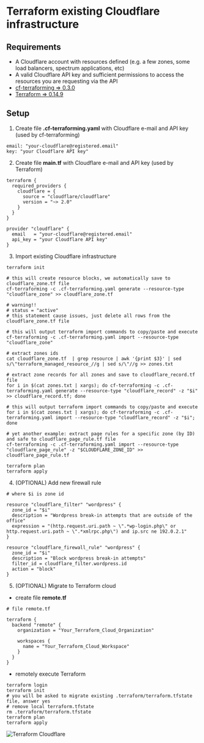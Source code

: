 # Terraform existing Cloudflare infrastructure

## Requirements

- A Cloudflare account with resources defined (e.g. a few zones, some load balancers, spectrum applications, etc)
- A valid Cloudflare API key and sufficient permissions to access the resources you are requesting via the API
- [cf-terraforming => 0.3.0](https://github.com/cloudflare/cf-terraforming)
- [Terraform => 0.14.9](https://www.terraform.io/downloads.html)

## Setup

1. Create file **.cf-terraforming.yaml** with Cloudflare e-mail and API key (used by cf-terraforming)

```
email: "your-cloudflare@registered.email"
key: "your Cloudflare API key"
```

2. Create file **main.tf** with Cloudflare e-mail and API key (used by Terraform)

```
terraform {
  required_providers {
    cloudflare = {
      source = "cloudflare/cloudflare"
      version = "~> 2.0"
    }
  }
}

provider "cloudflare" { 
  email   = "your-cloudflare@registered.email"
  api_key = "your Cloudflare API key"
}

```

3. Import existing Cloudflare infrastructure

```
terraform init

# this will create resource blocks, we automatically save to cloudflare_zone.tf file
cf-terraforming -c .cf-terraforming.yaml generate --resource-type "cloudflare_zone" >> cloudflare_zone.tf

# warning!!
# status = "active" 
# this statement cause issues, just delete all rows from the cloudflare_zone.tf file

# this will output terraform import commands to copy/paste and execute
cf-terraforming -c .cf-terraforming.yaml import --resource-type "cloudflare_zone"

# extract zones ids
cat cloudflare_zone.tf  | grep resource | awk '{print $3}' | sed s/\"terraform_managed_resource_//g | sed s/\"//g >> zones.txt

# extract zone records for all zones and save to cloudflare_record.tf file
for i in $(cat zones.txt | xargs); do cf-terraforming -c .cf-terraforming.yaml generate --resource-type "cloudflare_record" -z "$i" >> cloudflare_record.tf; done

# this will output terraform import commands to copy/paste and execute
for i in $(cat zones.txt | xargs); do cf-terraforming -c .cf-terraforming.yaml import --resource-type "cloudflare_record" -z "$i"; done

# yet another example: extract page rules for a specific zone (by ID) and safe to cloudflare_page_rule.tf file
cf-terraforming -c .cf-terraforming.yaml import --resource-type "cloudflare_page_rule" -z "$CLOUDFLARE_ZONE_ID" >> cloudflare_page_rule.tf

terraform plan
terraform apply
```

4. (OPTIONAL) Add new firewall rule

```
# where $i is zone id

resource "cloudflare_filter" "wordpress" {
  zone_id = "$i"
  description = "Wordpress break-in attempts that are outside of the office"
  expression = "(http.request.uri.path ~ \".*wp-login.php\" or http.request.uri.path ~ \".*xmlrpc.php\") and ip.src ne 192.0.2.1"
}

resource "cloudflare_firewall_rule" "wordpress" {
  zone_id = "$i"
  description = "Block wordpress break-in attempts"
  filter_id = cloudflare_filter.wordpress.id
  action = "block"
}
```

5. (OPTIONAL) Migrate to Terraform cloud

- create file **remote.tf**

```
# file remote.tf

terraform {
  backend "remote" {
    organization = "Your_Terraform_Cloud_Organization"

    workspaces {
      name = "Your_Terraform_Cloud_Workspace"
    }
  }
}
```

- remotely execute Terraform

```
terraform login
terraform init
# you will be asked to migrate existing .terraform/terraform.tfstate file, answer yes
# remove local terraform.tfstate
rm .terraform/terraform.tfstate
terraform plan
terraform apply
```

![Terraform Cloudflare](https://raw.githubusercontent.com/fabriziosalmi/cloudflare-terraform/main/cloudflare-terraform.png)
